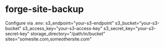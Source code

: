 # forge-site-backup
Configure via .env:
s3_endpoint="your-s3-endpoint"
s3_bucket="your-s3-bucket"
s3_access_key="your-s3-access-key"
s3_secret_key="your-s3-secret-key"
storage_directory="/path/in/bucket"
sites="somesite.com,someothersite.com"
